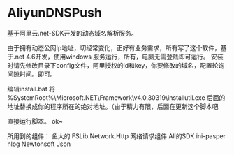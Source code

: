 # AliyunDNSPush
 
 基于阿里云.net-SDK开发的动态域名解析服务。
 
 由于拥有动态公网Ip地址，切经常变化，正好有业务需求，所有写了这个软件，基于.net 4.6开发，使用windows 服务运行，所有，电脑无需登陆即可运行。
 安装时请先修改目录下config文件，阿里授权的id和key，你要修改的域名，配置轮询间隙时间。即可。
 
 编辑install.bat 将 %SystemRoot%\Microsoft.NET\Framework\v4.0.30319\installutil.exe  后面的地址替换成你的程序所在的绝对地址。（由于精力有限，后面在更新这个脚本吧
 
 直接运行脚本。 ok~
 
 所用到的组件： 鱼大的 FSLib.Network.Http 网络请求组件
               Ali的SDK 
               ini-pasper
               nlog
               Newtonsoft Json
                
